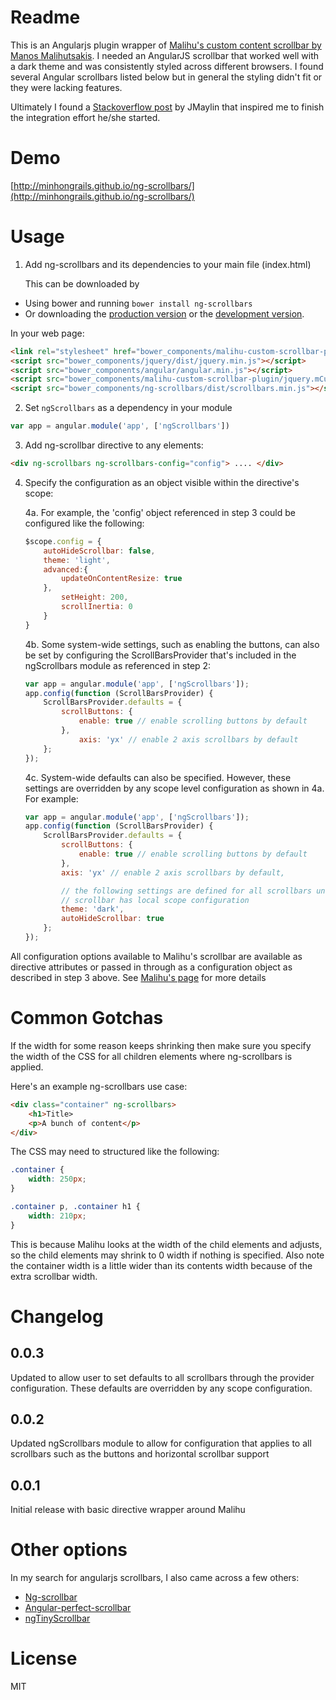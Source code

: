 # Readme

This is an Angularjs plugin wrapper of
[Malihu's custom content scrollbar by Manos Malihutsakis](http://manos.malihu.gr/jquery-custom-content-scroller/).
I needed an AngularJS scrollbar that worked well with a dark theme and was consistently styled across different browsers.
I found several Angular scrollbars listed below but in general the styling didn't fit or they were lacking
features.

Ultimately I found a [Stackoverflow post](http://stackoverflow.com/questions/21306853/using-a-directive-to-make-an-element-scrollable-in-angularjs) by JMaylin that inspired me to finish
the integration effort he/she started.

# Demo

[http://minhongrails.github.io/ng-scrollbars/](http://minhongrails.github.io/ng-scrollbars/)

# Usage

1. Add ng-scrollbars and its dependencies to your main file (index.html)

	This can be downloaded by
  * Using bower and running `bower install ng-scrollbars`
  * Or downloading the [production version][min] or the [development version][max].

  [min]: https://github.com/minhongrails/ng-scrollbars/blob/master/dist/scrollbars.min.js
  [max]: https://github.com/minhongrails/ng-scrollbars/blob/master/src/scrollbars.js

  In your web page:

  ```html
  <link rel="stylesheet" href="bower_components/malihu-custom-scrollbar-plugin/jquery.mCustomScrollbar.min.css" type="text/css"/>
  <script src="bower_components/jquery/dist/jquery.min.js"></script>
  <script src="bower_components/angular/angular.min.js"></script>
  <script src="bower_components/malihu-custom-scrollbar-plugin/jquery.mCustomScrollbar.concat.min.js"></script>
  <script src="bower_components/ng-scrollbars/dist/scrollbars.min.js"></script>
  ```

2. Set `ngScrollbars` as a dependency in your module
  ```javascript
  var app = angular.module('app', ['ngScrollbars'])
  ```

3. Add ng-scrollbar directive to any elements:
  ```html
  <div ng-scrollbars ng-scrollbars-config="config"> .... </div>
  ```

4. Specify the configuration as an object visible within the directive's scope:

	4a. For example, the 'config' object referenced in step 3 could be configured like the following:

	```javascript
	$scope.config = {
		autoHideScrollbar: false,
		theme: 'light',
		advanced:{
			updateOnContentResize: true
		},
			setHeight: 200,
			scrollInertia: 0
		}
	}
	```

	4b. Some system-wide settings, such as enabling the buttons, can also be set by configuring the
	ScrollBarsProvider that's included in the ngScrollbars module as referenced in step 2:

	```javascript
	var app = angular.module('app', ['ngScrollbars']);
	app.config(function (ScrollBarsProvider) {
		ScrollBarsProvider.defaults = {
			scrollButtons: {
				enable: true // enable scrolling buttons by default
			},
				axis: 'yx' // enable 2 axis scrollbars by default
		};
	});
	```

	4c. System-wide defaults can also be specified. However, these settings are overridden by any
	scope level configuration as shown in 4a. For example:

	```javascript
	var app = angular.module('app', ['ngScrollbars']);
	app.config(function (ScrollBarsProvider) {
		ScrollBarsProvider.defaults = {
			scrollButtons: {
				enable: true // enable scrolling buttons by default
			},
			axis: 'yx' // enable 2 axis scrollbars by default,

			// the following settings are defined for all scrollbars unless the
			// scrollbar has local scope configuration
			theme: 'dark',
			autoHideScrollbar: true
		};
	});
	```

All configuration options available to Malihu's scrollbar are available as directive
attributes or passed in through as a configuration object as described in step 3 above. See
[Malihu's page](http://manos.malihu.gr/jquery-custom-content-scroller/) for more details


# Common Gotchas

If the width for some reason keeps shrinking then make sure you specify the width of the CSS for all
children elements where ng-scrollbars is applied.

Here's an example ng-scrollbars use case:

```html
<div class="container" ng-scrollbars>
	<h1>Title>
	<p>A bunch of content</p>
</div>
```

The CSS may need to structured like the following:

```css
.container {
	width: 250px;
}

.container p, .container h1 {
	width: 210px;
}
```

This is because Malihu looks at the width of the child elements and adjusts, so the child elements
may shrink to 0 width if nothing is specified. Also note the container width is a little wider
than its contents width because of the extra scrollbar width.

# Changelog

## 0.0.3

Updated to allow user to set defaults to all scrollbars through the provider configuration.
These defaults are overridden by any scope configuration.

## 0.0.2

Updated ngScrollbars module to allow for configuration that applies
to all scrollbars such as the buttons and horizontal scrollbar support

## 0.0.1

Initial release with basic directive wrapper around Malihu


# Other options

In my search for angularjs scrollbars, I also came across a few others:

* [Ng-scrollbar](https://github.com/asafdav/ng-scrollbar)
* [Angular-perfect-scrollbar](https://github.com/itsdrewmiller/angular-perfect-scrollbar)
* [ngTinyScrollbar](https://github.com/yads/ngTinyScrollbar)


# License

MIT